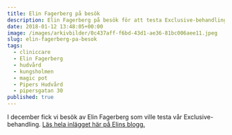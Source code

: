 ```yaml
---
title: Elin Fagerberg på besök
description: Elin Fagerberg på besök för att testa Exclusive-behandling!
date: 2018-01-12 13:48:05+00:00
image: /images/arkivbilder/0c437aff-f6bd-43d1-ae36-81bc006aee11.jpeg
slug: elin-fagerberg-pa-besok
tags:
  - cliniccare
  - Elin Fagerberg
  - hudvård
  - kungsholmen
  - magic pot
  - Pipers Hudvård
  - pipersgatan 30
published: true
---
```



I december fick vi besök av Elin Fagerberg som ville testa vår Exclusive-behandling. [Läs hela inlägget här på Elins blogg.](http://elinfagerberg.se/ansiktsbehandling-pa-pipers-hudvard/)
